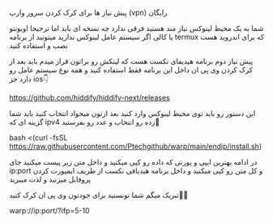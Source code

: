 پیش نیاز ها برای کرک کردن سرور وارپ (vpn) رایگان

شما به یک محیط لینوکس نیاز مند هستید فرقی ندارد چه نسخه ای باید اما ترجیحا اوبونتو یا کالی 
اگر سیستم عامل لینوکس ندارید میتونید از برنامه termux که برای اندروید هست نصب و استفاده کنید

پیش نیاز دوم برنامه هیدیفای نکست هست که لینکش رو براتون قراز میدم باید بعد از کرک کردن وی پی ان داخل این برنامه فقط استفاده کنید و همه نوع سیستم عامل رو دارد جز ios👇

https://github.com/hiddify/hiddify-next/releases

این دستور رو باید توی محیط لینوکس وارد کنید بعد ازتون میخواد انتخاب کنید باید شما گزینه ای که ipv4 زده رو انتخاب و عدد رو بفرستید🦅

bash <(curl -fsSL https://raw.githubusercontent.com/Ptechgithub/warp/main/endip/install.sh)

در ادامه بهترین ایپی و پورتی که داده رو کپی میکنید و داخل متن زیر پیست میکنید جای ip:port و کل متن رو کپی میکنید و داخل برنامه هیدیافی نکست از طریف ایمپورت کردن پروفایل میزنید و لذت میبرید

تبریک میگم شما تونستید برای خودتون وی پی ان کرک کنید👀🦦



warp://ip:port/?ifp=5-10


